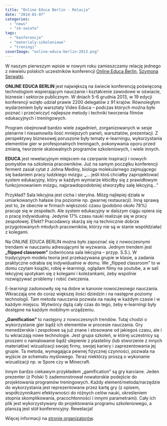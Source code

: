 ```yaml
---
title: "Online Educa Berlin - Relacja"
date: "2014-01-07"
categories: 
  - "news"
  - "ze-swiata"
tags: 
  - "konferencje"
  - "materialy-szkoleniowe"
  - "treningi"
coverImage: "online-educa-berlin-2013.png"
---
```


W naszym pierwszym wpisie w nowym roku zamieszczamy relację jednego z niewielu polskich uczestników konferencji [Online Educa Berlin](http://www.online-educa.com/), [Szymona Serwatki](http://pl.linkedin.com/in/szymonserwatka/).

**ONLINE EDUCA BERLIN** jest największą na świecie konferencją poświęconą technologiom wspierającym nauczanie i kształcenie zawodowe w oświacie, biznesie i sektorze publicznym. W dniach 5-6 grudnia 2013, w 19 edycji konferencji wzięło udział prawie 2200 delegatów z 91 krajów. Równoległym wydarzeniem były warsztaty Video Educa – podczas których można było poznać i przećwiczyć najlepsze metody i techniki tworzenia filmów edukacyjnych i treningowych.

Program obejmował bardzo wiele zagadnień, zorganizowanych w sesje plenarne I niesamowita ilość mniejszych paneli, warsztatów, prezentacji. Z perspektywy biznesowej poruszone były tematy e-learningu, wykorzystania elementów gier w profesjonalnych treningach, pokonywania oporu przed zmianą, tworzenie skalowalnych programów szkoleniowych, i wiele innych.

**EDUCA** jest rewelacyjnym miejscem na czerpanie inspiracji i nowych pomysłów na szkolenia pracowników. Już na samym początku konferencji ferment zasiał cytat z Johna Mediny, biologa molekularnego zajmującego się badaniem pracy ludzkiego mózgu: „… jeśli ktoś chciałby zaprojektować system edukacyjny, który w każdym wymiarze kłóciłby się z prawidłowym funkcjonowaniem mózgu, najprawdopodobniej stworzyłby salę lekcyjną...”

Przykład? Sala lekcyjna jest cicha i sterylna. Mózg najlepiej działa w umiarkowanych hałasie (na poziomie np. gwarnej restauracji). Inną sprawą jest to, że obecnie w firmach większość czasu (podobno około 78%) pracuje się w zespołach. Ale system edukacyjny w dalszym ciągu opiera się o pracę indywidualną. Jedynie 17% czasu nauki realizuje się w pracy zespołowej. Efekt? Pracodawcy skarżą się na technicznie dobrze przygotowanych młodych pracowników, którzy nie są w stanie współdziałać z kolegami.

Na ONLINE EDUCA BERLIN można było zapoznać się z nowoczesnymi trendami w nauczaniu adresującymi te wyzwania. Jednym trendem jest **„flipped classroom”** (odwrócona sala lekcyjna – przyp. S.S.). W tradycyjnym modelu teoria jest przekazywana grupie w klasie, a zadania praktyczne odrabia się indywidualnie w domu. We „flipped classroom” to w domu czytam książki, robię e-learningi, oglądam filmy na youtube, a w sali lekcyjnej spotykam się z kolegami i koleżankami, żeby wspólnie rozwiązywać problemy i robić ćwiczenia.

E-learningi zadomowiły się na dobre w kanonie nowoczesnego nauczania. Wkraczają one do coraz większej ilości dziedzin i na następne poziomy technologii. Tam metoda nauczania pozwala na naukę w każdym czasie i w każdym miejscu. Wytwórcy dążą cały czas do tego, żeby e-learningi były dostępne na każdym mobilnym urządzeniu.

**„Gamification”** to następny z nowoczesnych trendów. Tutaj chodzi o wykorzystanie gier bądź ich elementów w procesie nauczania. Gry menedżerskie i zespołowe są już znane i stosowane od jakiegoś czasu, ale i tu wkraczają nowe technologie. Jest grupa szkoleń, w której uczestnicy są proszeni o namalowanie bądź ulepienie z plasteliny (lub stworzenie z innych materiałów) wizualizacji swojej firmy, swojej kariery i zaprezentowania jej grupie. Ta metoda, wymagająca pewnej fizycznej czynności, pozwala na wyjście ze schematu myślowego. Teraz niektórzy proszą o wykonanie wizualizacji np. w Spore czy w Minecraft.

Innym bardzo ciekawym przykładem „gamification” są gry karciane. Jeden prezenter (z Polski !) zademonstrował nowatorskie podejście do projektowania programów treningowych. Każdy element/metoda/narzędzie do wykorzystania jest reprezentowane przez kartę gry (z opisem, współczynnikami efektywności do różnych celów nauki, określeniem stopnia skomplikowania, pracochłonności i innymi parametrami). Cały ich plik jest wykorzystywany do projektowania programu szkoleniowego, a planszą jest stół konferencyjny. Rewelacja!

Więcej informacji na [stronie organizatorów](http://www.online-educa.com/).
